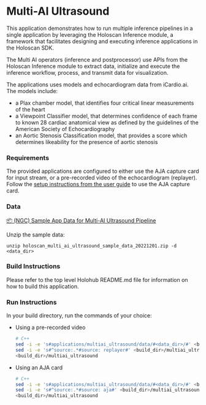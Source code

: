 # Multi-AI Ultrasound

This application demonstrates how to run multiple inference pipelines in a single application by leveraging the Holoscan Inference module, a framework that facilitates designing and executing inference applications in the Holoscan SDK.

The Multi AI operators (inference and postprocessor) use APIs from the Holoscan Inference module to extract data, initialize and execute the inference workflow, process, and transmit data for visualization.

The applications uses models and echocardiogram data from iCardio.ai. The models include:
- a Plax chamber model, that identifies four critical linear measurements of the heart
- a Viewpoint Classifier model, that determines confidence of each frame to known 28 cardiac anatomical view as defined by the guidelines of the American Society of Echocardiography
- an Aortic Stenosis Classification model, that provides a score which determines likeability for the presence of aortic stenosis

### Requirements

The provided applications are configured to either use the AJA capture card for input stream, or a pre-recorded video of the echocardiogram (replayer). Follow the [setup instructions from the user guide](https://docs.nvidia.com/clara-holoscan/sdk-user-guide/aja_setup.html) to use the AJA capture card.

### Data

[📦️ (NGC) Sample App Data for Multi-AI Ultrasound Pipeline](https://catalog.ngc.nvidia.com/orgs/nvidia/teams/clara-holoscan/resources/holoscan_multi_ai_ultrasound_sample_data)

Unzip the sample data:

```
unzip holoscan_multi_ai_ultrasound_sample_data_20221201.zip -d <data_dir>
```

### Build Instructions

Please refer to the top level Holohub README.md file for information on how to build this application.

### Run Instructions

In your build directory, run the commands of your choice:

* Using a pre-recorded video
    ```bash
    # C++
    sed -i -e 's#applications/multiai_ultrasound/data/#<data_dir>/#' <build_dir>/multiai_ultrasound.yaml
    sed -i -e 's#^source:.*#source: replayer#' <build_dir>/multiai_ultrasound.yaml
    <build_dir>/multiai_ultrasound
    ```

* Using an AJA card
    ```bash
    # C++
    sed -i -e 's#applications/multiai_ultrasound/data/#<data_dir>/#' <build_dir>/multiai_ultrasound.yaml
    sed -i -e 's#^source:.*#source: aja#' <build_dir>/multiai_ultrasound.yaml
    <build_dir>/multiai_ultrasound
    ```
